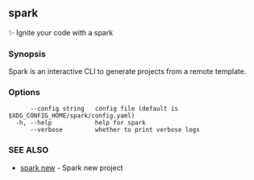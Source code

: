 ## spark

✨ Ignite your code with a spark

### Synopsis

Spark is an interactive CLI to generate projects from a remote template.

### Options

```
      --config string   config file (default is $XDG_CONFIG_HOME/spark/config.yaml)
  -h, --help            help for spark
      --verbose         whether to print verbose logs
```

### SEE ALSO

* [spark new](spark_new.md)	 - Spark new project


